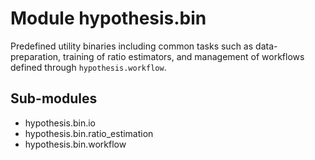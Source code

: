 Module hypothesis.bin
=====================
Predefined utility binaries including common tasks such as data-preparation,
training of ratio estimators, and management of workflows defined through ``hypothesis.workflow``.

Sub-modules
-----------
* hypothesis.bin.io
* hypothesis.bin.ratio_estimation
* hypothesis.bin.workflow